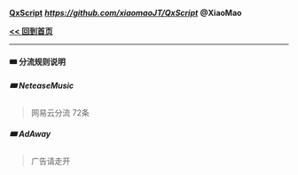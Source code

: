 **[QxScript](https://github.com/xiaomaoJT/QxScript)**   ***https://github.com/xiaomaoJT/QxScript***  **@XiaoMao**

**[<< 回到首页](https://github.com/xiaomaoJT/QxScript)** 



------------

#### 🎟 分流规则说明

##### 🎟 NeteaseMusic
> 网易云分流 72条


##### 🎟 AdAway
> 广告请走开 
